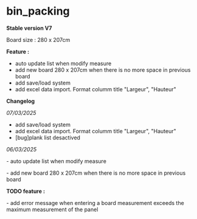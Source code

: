# bin_packing

**Stable version V7**

Board size : 280 x 207cm


**Feature :**

<ul>
  <li>auto update list when modify measure</li>
  <li>add new board 280 x 207cm when there is no more space in previous board</li>
  <li>add save/load system</li>
  <li>add excel data import. Format columm title "Largeur", "Hauteur"</li>
</ul>

**Changelog**

*07/03/2025*
<ul>
  <li>add save/load system</li>
  <li>add excel data import. Format columm title "Largeur", "Hauteur"</li>
  <li>[bug]plank list desactived</li>
</ul>


*06/03/2025*

\- auto update list when modify measure

\- add new board 280 x 207cm when there is no more space in previous board


**TODO feature :**

\- add error message when entering a board measurement exceeds the maximum measurement of the panel
